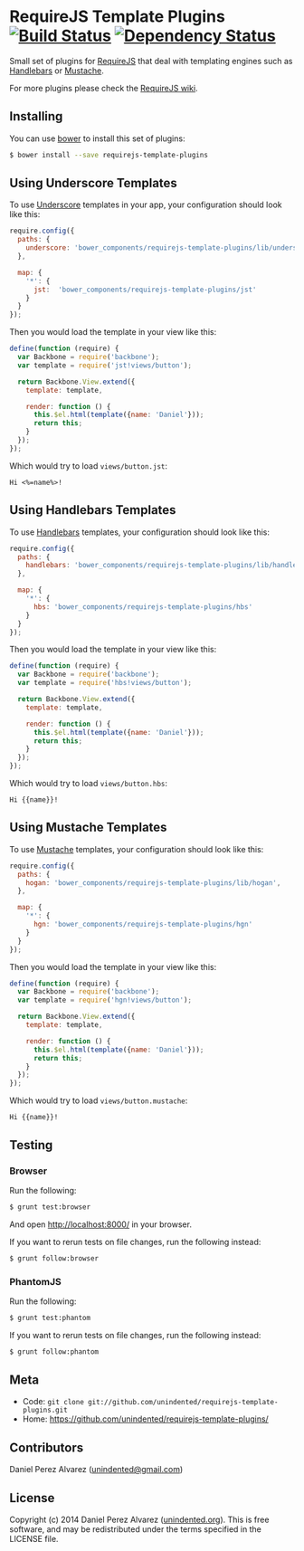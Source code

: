 # RequireJS Template Plugins [![Build Status](https://img.shields.io/travis/unindented/requirejs-template-plugins.svg)](http://travis-ci.org/unindented/requirejs-template-plugins) [![Dependency Status](https://img.shields.io/gemnasium/unindented/requirejs-template-plugins.svg)](https://gemnasium.com/unindented/requirejs-template-plugins)

Small set of plugins for [RequireJS](http://requirejs.org/) that deal with templating engines such as [Handlebars](http://handlebarsjs.com/) or [Mustache](http://mustache.github.io/).

For more plugins please check the [RequireJS wiki](https://github.com/jrburke/requirejs/wiki/Plugins).


## Installing

You can use [bower](http://bower.io/) to install this set of plugins:

```sh
$ bower install --save requirejs-template-plugins
```


## Using Underscore Templates

To use [Underscore](http://underscorejs.org/) templates in your app, your configuration should look like this:

```js
require.config({
  paths: {
    underscore: 'bower_components/requirejs-template-plugins/lib/underscore',
  },

  map: {
    '*': {
      jst:  'bower_components/requirejs-template-plugins/jst'
    }
  }
});
```

Then you would load the template in your view like this:

```js
define(function (require) {
  var Backbone = require('backbone');
  var template = require('jst!views/button');

  return Backbone.View.extend({
    template: template,

    render: function () {
      this.$el.html(template({name: 'Daniel'}));
      return this;
    }
  });
});
```

Which would try to load `views/button.jst`:

```
Hi <%=name%>!
```


## Using Handlebars Templates

To use [Handlebars](http://handlebarsjs.com/) templates, your configuration should look like this:

```js
require.config({
  paths: {
    handlebars: 'bower_components/requirejs-template-plugins/lib/handlebars',
  },

  map: {
    '*': {
      hbs: 'bower_components/requirejs-template-plugins/hbs'
    }
  }
});
```

Then you would load the template in your view like this:

```js
define(function (require) {
  var Backbone = require('backbone');
  var template = require('hbs!views/button');

  return Backbone.View.extend({
    template: template,

    render: function () {
      this.$el.html(template({name: 'Daniel'}));
      return this;
    }
  });
});
```

Which would try to load `views/button.hbs`:

```
Hi {{name}}!
```


## Using Mustache Templates

To use [Mustache](http://mustache.github.io/) templates, your configuration should look like this:

```js
require.config({
  paths: {
    hogan: 'bower_components/requirejs-template-plugins/lib/hogan',
  },

  map: {
    '*': {
      hgn: 'bower_components/requirejs-template-plugins/hgn'
    }
  }
});
```

Then you would load the template in your view like this:

```js
define(function (require) {
  var Backbone = require('backbone');
  var template = require('hgn!views/button');

  return Backbone.View.extend({
    template: template,

    render: function () {
      this.$el.html(template({name: 'Daniel'}));
      return this;
    }
  });
});
```

Which would try to load `views/button.mustache`:

```
Hi {{name}}!
```


## Testing

### Browser

Run the following:

```sh
$ grunt test:browser
```

And open <http://localhost:8000/> in your browser.

If you want to rerun tests on file changes, run the following instead:

```sh
$ grunt follow:browser
```

### PhantomJS

Run the following:

```sh
$ grunt test:phantom
```

If you want to rerun tests on file changes, run the following instead:

```sh
$ grunt follow:phantom
```


## Meta

* Code: `git clone git://github.com/unindented/requirejs-template-plugins.git`
* Home: <https://github.com/unindented/requirejs-template-plugins/>


## Contributors

Daniel Perez Alvarez ([unindented@gmail.com](mailto:unindented@gmail.com))


## License

Copyright (c) 2014 Daniel Perez Alvarez ([unindented.org](https://unindented.org/)). This is free software, and may be redistributed under the terms specified in the LICENSE file.
